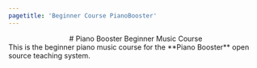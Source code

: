 ```yaml
---
pagetitle: 'Beginner Course PianoBooster'
---
```


<center>
# Piano Booster Beginner Music Course
</center>
This is the beginner piano music course for the **Piano Booster**
open source teaching system.
